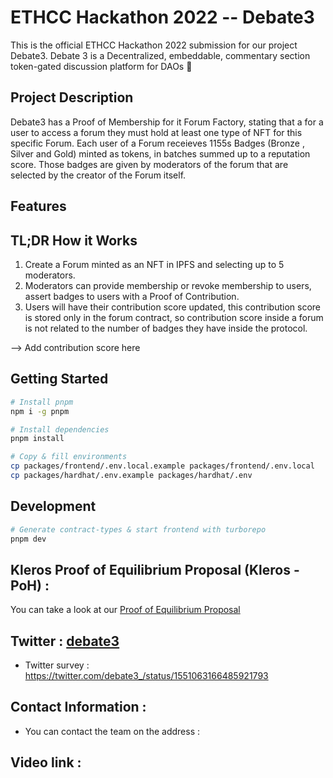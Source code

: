 
# ETHCC Hackathon 2022 -- Debate3

This is the official ETHCC Hackathon 2022 submission for our project Debate3. 
Debate 3 is a Decentralized, embeddable, commentary section token-gated discussion platform for DAOs 🌈



## Project Description 

Debate3 has a Proof of Membership for it Forum Factory, stating that a for a user to access a forum they must hold at least one type of NFT for this specific Forum. Each user of a Forum receieves 1155s Badges (Bronze , Silver and Gold) minted as tokens, in batches summed up to a reputation score. 
Those badges are given by moderators of the forum that are selected by the creator of the Forum itself.  


## Features 




## TL;DR How it Works

1. Create a Forum minted as an NFT in IPFS and selecting up to 5 moderators. 
2. Moderators can provide membership or revoke membership to users, assert badges to users with a Proof of Contribution. 
3. Users will have their contribution score updated, this contribution score is stored only in the forum contract, so contribution score inside a forum is not related to the number of badges they have inside the protocol. 

--> Add contribution score here 





## Getting Started

```bash
# Install pnpm
npm i -g pnpm

# Install dependencies
pnpm install

# Copy & fill environments
cp packages/frontend/.env.local.example packages/frontend/.env.local
cp packages/hardhat/.env.example packages/hardhat/.env
```


## Development

```bash
# Generate contract-types & start frontend with turborepo
pnpm dev
```


## Kleros Proof of Equilibrium Proposal  (Kleros - PoH) : 

You can take a look at our [Proof of Equilibrium Proposal](https://skynetfree.net/HAFNnp5eudA2V_1Q1F_auQLgglw-ZoLBwM5Db0v-XO38IA)


## Twitter :  [debate3](https://twitter.com/debate3_) 

- Twitter survey : https://twitter.com/debate3_/status/1551063166485921793


## Contact Information :

- You can contact the team on the address : 

## Video link :








